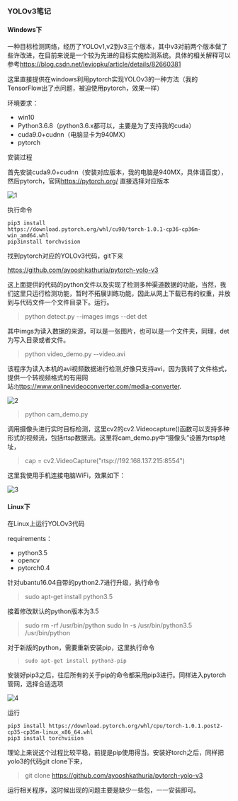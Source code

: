### YOLOv3笔记

#### Windows下

一种目标检测网络，经历了YOLOv1,v2到v3三个版本，其中v3对前两个版本做了些许改进，在目前来说是一个较为先进的目标实施检测系统。具体的相关解释可以参考<https://blog.csdn.net/leviopku/article/details/82660381>

这里直接提供在windows利用pytorch实现YOLOv3的一种方法（我的TensorFlow出了点问题，被迫使用pytorch，效果一样）

环境要求：

-   win10
- Python3.6.8（python3.6.x都可以，主要是为了支持我的cuda）
-  cuda9.0+cudnn（电脑显卡为940MX）
- pytorch

安装过程

首先安装cuda9.0+cudnn（安装对应版本，我的电脑是940MX，具体请百度），然后pytorch，官网<https://pytorch.org/> 直接选择对应版本

![1](YOLO_IMG\1.png)

执行命令

```
pip3 install
https://download.pytorch.org/whl/cu90/torch-1.0.1-cp36-cp36m-win_amd64.whl
pip3install torchvision
```

找到pytorch对应的YOLOv3代码，git下来

<https://github.com/ayooshkathuria/pytorch-yolo-v3>

这上面提供的代码的python文件以及实现了检测多种渠道数据的功能，当然，我们这里只运行检测功能，暂时不拓展训练功能，因此从网上下载已有的权重，并放到与代码文件一个文件目录下。运行。

> python detect.py --images imgs --det det 

其中imgs为读入数据的来源，可以是一张图片，也可以是一个文件夹，同理，det为写入目录或者文件。

> python video_demo.py --video.avi

该程序为读入本机的avi视频数据进行检测,好像只支持avi，因为我转了文件格式，提供一个转视频格式的有用网站:<https://www.onlinevideoconverter.com/media-converter>.

![2](YOLO_IMG\2.png)

> python cam_demo.py

调用摄像头进行实时目标检测，这里cv2的cv2.Videocapture()函数可以支持多种形式的视频流，包括rtsp数据流。这里将cam_demo.py中“摄像头”设置为rtsp地址，

> cap = cv2.VideoCapture("rtsp://192.168.137.215:8554")

这里我使用手机连接电脑WiFi，效果如下：

![3](YOLO_IMG\3.png)

#### Linux下

在Linux上运行YOLOv3代码

requirements：

- python3.5
- opencv
- pytorch0.4

针对ubantu16.04自带的python2.7进行升级，执行命令

> sudo apt-get install python3.5

接着修改默认的python版本为3.5

> sudo rm -rf  /usr/bin/python
> sudo ln -s /usr/bin/python3.5  /usr/bin/python

对于新版的python，需要重新安装pip，这里执行命令

> `sudo apt-get install python3-pip ` 

安装好pip3之后，往后所有的关于pip的命令都采用pip3进行。同样进入pytorch管网，选择合适选项

![4](YOLO_IMG\4.png)

运行

```
pip3 install https://download.pytorch.org/whl/cpu/torch-1.0.1.post2-cp35-cp35m-linux_x86_64.whl
pip3 install torchvision
```

理论上来说这个过程比较平稳，前提是pip使用得当。安装好torch之后，同样把yolo3的代码git clone下来，

> git clone https://github.com/ayooshkathuria/pytorch-yolo-v3

运行相关程序，这时候出现的问题主要是缺少一些包，一一安装即可。